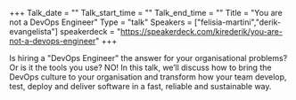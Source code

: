 +++
Talk_date = ""
Talk_start_time = ""
Talk_end_time = ""
Title = "You are not a DevOps Engineer"
Type = "talk"
Speakers = ["felisia-martini","derik-evangelista"]
speakerdeck = "https://speakerdeck.com/kirederik/you-are-not-a-devops-engineer"
+++

Is hiring a "DevOps Engineer" the answer for your organisational problems? Or is it the tools you use? NO! In this talk, we’ll discuss how to bring the DevOps culture to your organisation and transform how your team develop, test, deploy and deliver software in a fast, reliable and sustainable way.
